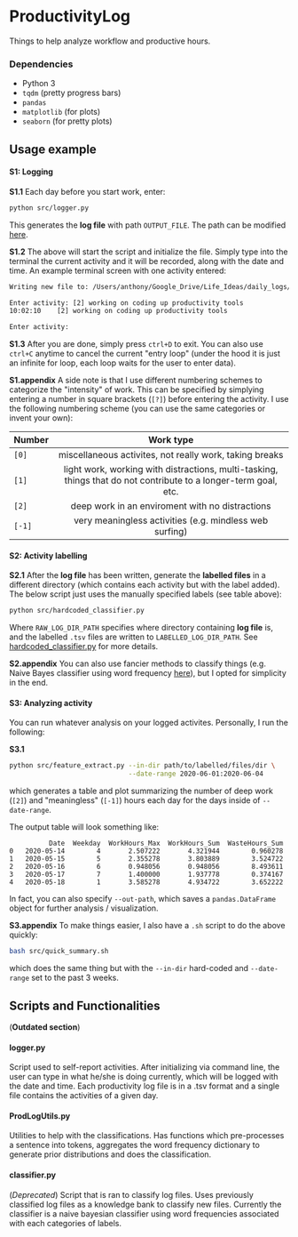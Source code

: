 # ProductivityLog
Things to help analyze workflow and productive hours.

### Dependencies

- Python 3
- `tqdm` (pretty progress bars)
- `pandas`
- `matplotlib` (for plots)
- `seaborn` (for pretty plots)



## Usage example

#### S1: Logging
**S1.1**
Each day before you start work, enter:
```sh
python src/logger.py
```

This generates the **log file** with path `OUTPUT_FILE`. The path can be modified [here](https://github.com/im-ant/ProductivityLog/blob/d37b8961a5b2c976a3f4349d8fd3fe03a10c1daa/src/logger.py#L13).


**S1.2**
The above will start the script and initialize the file. Simply type into the terminal the current activity and it will be recorded, along with the date and time. An example terminal screen with one activity entered:

```txt
Writing new file to: /Users/anthony/Google_Drive/Life_Ideas/daily_logs/2020-06-04_log.tsv

Enter activity: [2] working on coding up productivity tools
10:02:10	[2] working on coding up productivity tools

Enter activity:
```

**S1.3**
After you are done, simply press `ctrl+D` to exit. You can also use `ctrl+C` anytime to cancel the current "entry loop" (under the hood it is just an infinite for loop, each loop waits for the user to enter data).


**S1.appendix**
A side note is that I use different numbering schemes to categorize the "intensity" of work. This can be specified by simplying entering a number in square brackets (`[?]`) before entering the activity. I use the following numbering scheme (you can use the same categories or invent your own):

| Number  | Work type                                                   |
| --------|:-----------------------------------------------------------:|
| `[0]`   | miscellaneous activites, not really work, taking breaks     |
| `[1]`   | light work, working with distractions, multi-tasking, things that do not contribute to a longer-term goal, etc.  |
| `[2]`   | deep work in an enviroment with no distractions             |
| `[-1]`  | very meaningless activities (e.g. mindless web surfing)     |


#### S2: Activity labelling

**S2.1**
After the **log file** has been written, generate the **labelled files** in a different directory (which contains each activity but with the label added). The below script just uses the manually specified labels (see table above):

```sh
python src/hardcoded_classifier.py
```

Where `RAW_LOG_DIR_PATH` specifies where directory containing **log file** is, and the labelled `.tsv` files are written to `LABELLED_LOG_DIR_PATH`. See [hardcoded_classifier.py](https://github.com/im-ant/ProductivityLog/blob/master/src/hardcoded_classifier.py) for more details.


**S2.appendix**
You can also use fancier methods to classify things (e.g. Naive Bayes classifier using word frequency [here](https://github.com/im-ant/ProductivityLog/blob/master/src/classifier.py)), but I opted for simplicity in the end.


#### S3: Analyzing activity

You can run whatever analysis on your logged activites. Personally, I run the following:

**S3.1**
```sh
python src/feature_extract.py --in-dir path/to/labelled/files/dir \
                              --date-range 2020-06-01:2020-06-04
```

which generates a table and plot summarizing the number of deep work (`[2]`) and "meaningless" (`[-1]`) hours each day for the days inside of `--date-range`.

The output table will look something like:
```
          Date  Weekday  WorkHours_Max  WorkHours_Sum  WasteHours_Sum
0   2020-05-14        4       2.507222       4.321944        0.960278
1   2020-05-15        5       2.355278       3.803889        3.524722
2   2020-05-16        6       0.948056       0.948056        8.493611
3   2020-05-17        7       1.400000       1.937778        0.374167
4   2020-05-18        1       3.585278       4.934722        3.652222
```

In fact, you can also specify `--out-path`, which saves a `pandas.DataFrame` object for further analysis / visualization.

**S3.appendix**
To make things easier, I also have a `.sh` script to do the above quickly:
```sh
bash src/quick_summary.sh
```
which does the same thing but with the `--in-dir` hard-coded and `--date-range` set to the past 3 weeks.







## Scripts and Functionalities
(**Outdated section**)

#### logger.py
Script used to self-report activities. After initializing via command line, the user can type in what he/she is doing currently, which will be logged with the date and time. Each productivity log file is in a .tsv format and a single file contains the activities of a given day.

#### ProdLogUtils.py
Utilities to help with the classifications. Has functions which pre-processes a sentence into tokens, aggregates the word frequency dictionary to generate prior distributions and does the classification.

#### classifier.py
(*Deprecated*)
Script that is ran to classify log files. Uses previously classified log files as a knowledge bank to classify new files. Currently the classifier is a naive bayesian classifier using word frequencies associated with each categories of labels.
